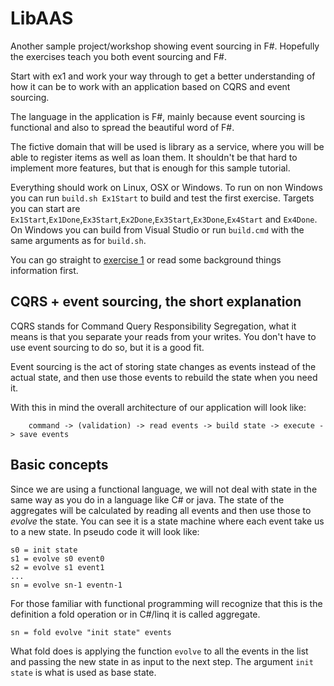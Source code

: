 # LibAAS
Another sample project/workshop showing event sourcing in F#. Hopefully the exercises teach you both event sourcing and F#. 

Start with ex1 and work your way through to get a better understanding of how it can be to work with an application based on CQRS and event sourcing.

The language in the application is F#, mainly because event sourcing is functional and also to spread the beautiful word of F#.

The fictive domain that will be used is library as a service, where you will be able to register items as well as loan them. It shouldn't be that hard to implement more features, but that is enough for this sample tutorial.

Everything should work on Linux, OSX or Windows. To run on non Windows you can run `build.sh Ex1Start` to build and test the first exercise. Targets you can start are `Ex1Start`,`Ex1Done`,`Ex3Start`,`Ex2Done`,`Ex3Start`,`Ex3Done`,`Ex4Start` and `Ex4Done`. On Windows you can build from Visual Studio or run `build.cmd` with the same arguments as for `build.sh`.

You can go straight to [exercise 1](ex1/README.md) or read some background things information first.

## CQRS + event sourcing, the short explanation

CQRS stands for Command Query Responsibility Segregation, what it means is that you separate your reads from your writes. You don't have to use event sourcing to do so, but it is a good fit.

Event sourcing is the act of storing state changes as events instead of the actual state, and then use those events to rebuild the state when you need it.

With this in mind the overall architecture of our application will look like:

```
    command -> (validation) -> read events -> build state -> execute -> save events
```

## Basic concepts

Since we are using a functional language, we will not deal with state in the same way as you do in a language like C# or java. The state of the aggregates will be calculated by reading all events and then use those to *evolve* the state. You can see it is a state machine where each event take us to a new state. In pseudo code it will look like:

```
s0 = init state
s1 = evolve s0 event0
s2 = evolve s1 event1
...
sn = evolve sn-1 eventn-1
```

For those familiar with functional programming will recognize that this is the definition a fold operation or in C#/linq it is called aggregate.

```
sn = fold evolve "init state" events
```

What fold does is applying the function `evolve` to all the events in the list and passing the new state in as input to the next step. The argument `init state` is what is used as base state.
